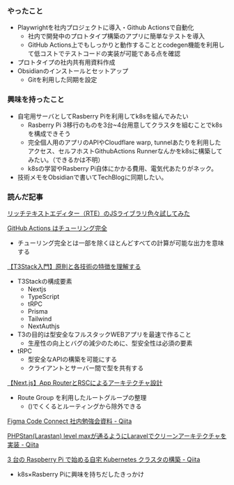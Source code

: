 ### やったこと
- Playwrightを社内プロジェクトに導入・Github Actionsで自動化
    - 社内で開発中のプロトタイプ構築のアプリに簡単なテストを導入
    - GitHub Actions上でもしっかりと動作することとcodegen機能を利用して低コストでテストコードの実装が可能である点を確認
- プロトタイプの社内共有用資料作成
- Obsidianのインストールとセットアップ
	- Gitを利用した同期を設定

### 興味を持ったこと
- 自宅用サーバとしてRasberry Piを利用してk8sを組んでみたい
	- Rasberry Pi 3移行のものを3台~4台用意してクラスタを組むことでk8sを構成できそう
	- 完全個人用のアプリのAPIやCloudflare warp, tunnelあたりを利用したアクセス、セルフホストGithubActions Runnerなんかをk8sに構築してみたい。（できるかは不明）
	- k8sの学習やRasberry Pi自体にかかる費用、電気代あたりがネック。
- 技術メモをObsidianで書いてTechBlogに同期したい。

### 読んだ記事

[リッチテキストエディター（RTE）のJSライブラリ色々試してみた](https://zenn.dev/cybozu_frontend/articles/7733bf0560829e)

[GitHub Actions はチューリング完全](https://zenn.dev/cybozu_ept/articles/github-actions-is-turing-complete)

- チューリング完全とは一部を除くほとんどすべての計算が可能な出力を意味する

[【T3Stack入門】原則と各技術の特徴を理解する](https://zenn.dev/maicom/articles/efafe3fc3f40e2)

- T3Stackの構成要素
    - Nextjs
    - TypeScript
    - tRPC
    - Prisma
    - Tailwind
    - NextAuthjs
- T3の目的は型安全なフルスタックWEBアプリを最速で作ること
    - 生産性の向上とバグの減少のために、型安全性は必須の要素
- tRPC
    - 型安全なAPIの構築を可能にする
    - クライアントとサーバー間で型を共有する

[【Next.js】App RouterとRSCによるアーキテクチャ設計](https://zenn.dev/kiwichan101kg/articles/b44305e3049bac)

- Route Group を利用したルートグループの整理
    - ()でくくるとルーティングから除外できる

[Figma Code Connect 社内勉強会資料 - Qiita](https://qiita.com/xrxoxcxox/items/295aa6d6aa72b1ad2baa)

[PHPStan(Larastan) level maxが通るようにLaravelでクリーンアーキテクチャを実装 - Qiita](https://qiita.com/Zucky2022/items/5c6cb76a150e93961b7d)

[3 台の Raspberry Pi で始める自宅 Kubernetes クラスタの構築 - Qiita](https://qiita.com/adelie_pf/items/9321cd715771aeafe3ae?utm_campaign=popular_items&utm_medium=feed&utm_source=popular_items)
- k8s×Rasberry Piに興味を持ちだしたきっかけ

